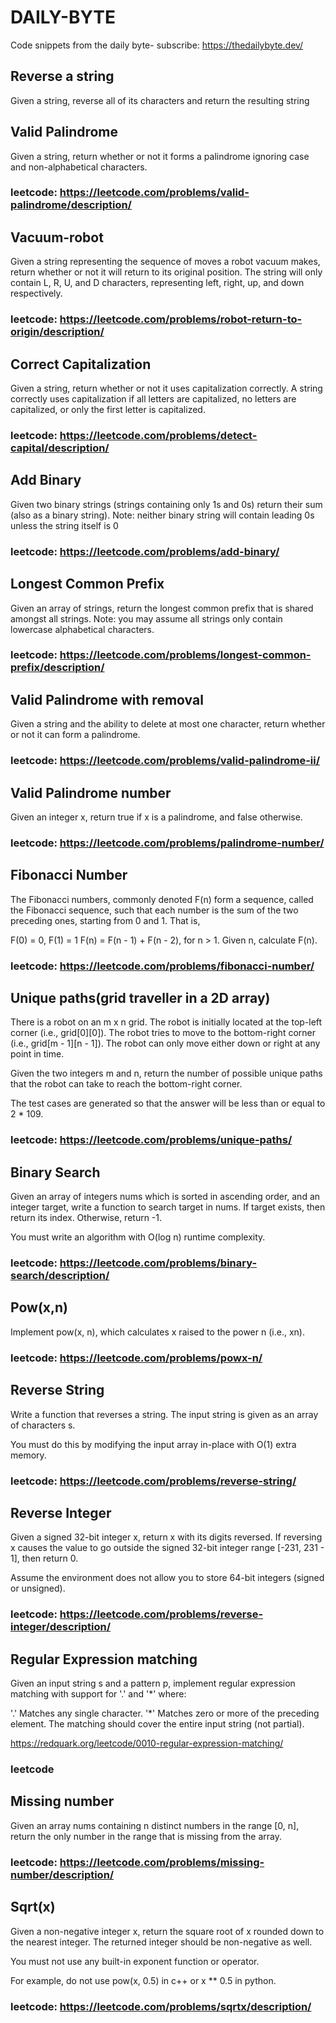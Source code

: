 # DAILY-BYTE

Code snippets from the daily byte- subscribe: <https://thedailybyte.dev/>

## Reverse a string

Given a string, reverse all of its characters and return the resulting string

## Valid Palindrome

Given a string, return whether or not it forms a palindrome ignoring case and non-alphabetical characters.

### leetcode: <https://leetcode.com/problems/valid-palindrome/description/>

## Vacuum-robot

Given a string representing the sequence of moves a robot vacuum makes, return whether or not it will return to its original position. The string will only contain L, R, U, and D characters, representing left, right, up, and down respectively.

### leetcode: <https://leetcode.com/problems/robot-return-to-origin/description/>

## Correct Capitalization

Given a string, return whether or not it uses capitalization correctly. A string correctly uses capitalization if all letters are capitalized, no letters are capitalized, or only the first letter is capitalized.

### leetcode: <https://leetcode.com/problems/detect-capital/description/>

## Add Binary

Given two binary strings (strings containing only 1s and 0s) return their sum (also as a binary string).
Note: neither binary string will contain leading 0s unless the string itself is 0

### leetcode: <https://leetcode.com/problems/add-binary/>

## Longest Common Prefix

Given an array of strings, return the longest common prefix that is shared amongst all strings.
Note: you may assume all strings only contain lowercase alphabetical characters.

### leetcode: <https://leetcode.com/problems/longest-common-prefix/description/>

## Valid Palindrome with removal

Given a string and the ability to delete at most one character, return whether or not it can form a palindrome.

### leetcode: <https://leetcode.com/problems/valid-palindrome-ii/>

## Valid Palindrome number

Given an integer x, return true if x is a palindrome, and false otherwise.

### leetcode: <https://leetcode.com/problems/palindrome-number/>

## Fibonacci Number

The Fibonacci numbers, commonly denoted F(n) form a sequence, called the Fibonacci sequence, such that each number is the sum of the two preceding ones, starting from 0 and 1. That is,

F(0) = 0, F(1) = 1
F(n) = F(n - 1) + F(n - 2), for n > 1.
Given n, calculate F(n).

### leetcode: <https://leetcode.com/problems/fibonacci-number/>

## Unique paths(grid traveller in a 2D array)

There is a robot on an m x n grid. The robot is initially located at the top-left corner (i.e., grid[0][0]). The robot tries to move to the bottom-right corner (i.e., grid[m - 1][n - 1]). The robot can only move either down or right at any point in time.

Given the two integers m and n, return the number of possible unique paths that the robot can take to reach the bottom-right corner.

The test cases are generated so that the answer will be less than or equal to 2 * 109.

### leetcode: <https://leetcode.com/problems/unique-paths/>

## Binary Search

Given an array of integers nums which is sorted in ascending order, and an integer target, write a function to search target in nums. If target exists, then return its index. Otherwise, return -1.

You must write an algorithm with O(log n) runtime complexity.

### leetcode: <https://leetcode.com/problems/binary-search/description/>

## Pow(x,n)

Implement pow(x, n), which calculates x raised to the power n (i.e., xn).

### leetcode: <https://leetcode.com/problems/powx-n/>

## Reverse String

Write a function that reverses a string. The input string is given as an array of characters s.

You must do this by modifying the input array in-place with O(1) extra memory.

### leetcode: <https://leetcode.com/problems/reverse-string/>

## Reverse Integer

Given a signed 32-bit integer x, return x with its digits reversed. If reversing x causes the value to go outside the signed 32-bit integer range [-231, 231 - 1], then return 0.

Assume the environment does not allow you to store 64-bit integers (signed or unsigned).

### leetcode: <https://leetcode.com/problems/reverse-integer/description/>

## Regular Expression matching

Given an input string s and a pattern p, implement regular expression matching with support for '.' and '*' where:

'.' Matches any single character.​​​​
'*' Matches zero or more of the preceding element.
The matching should cover the entire input string (not partial).

<https://redquark.org/leetcode/0010-regular-expression-matching/>

### leetcode

## Missing number

Given an array nums containing n distinct numbers in the range [0, n], return the only number in the range that is missing from the array.

### leetcode: <https://leetcode.com/problems/missing-number/description/>

## Sqrt(x)

Given a non-negative integer x, return the square root of x rounded down to the nearest integer. The returned integer should be non-negative as well.

You must not use any built-in exponent function or operator.

For example, do not use pow(x, 0.5) in c++ or x ** 0.5 in python.

### leetcode: <https://leetcode.com/problems/sqrtx/description/>
